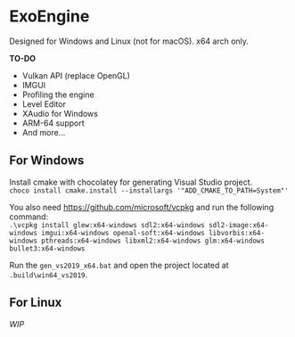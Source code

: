 # ExoEngine
Designed for Windows and Linux (not for macOS). x64 arch only.

**TO-DO**

* Vulkan API (replace OpenGL)
* IMGUI
* Profiling the engine
* Level Editor
* XAudio for Windows
* ARM-64 support
* And more...

## For Windows

Install cmake with chocolatey for generating Visual Studio project.   
`choco install cmake.install --installargs '"ADD_CMAKE_TO_PATH=System"'`

You also need https://github.com/microsoft/vcpkg and run the following command:  
`.\vcpkg install glew:x64-windows sdl2:x64-windows sdl2-image:x64-windows imgui:x64-windows openal-soft:x64-windows libvorbis:x64-windows pthreads:x64-windows libxml2:x64-windows glm:x64-windows bullet3:x64-windows`

Run the `gen_vs2019_x64.bat` and open the project located at `.build\win64_vs2019`.

## For Linux

*WIP*